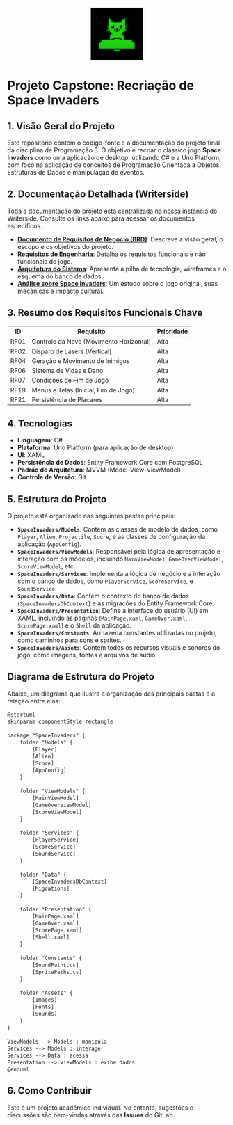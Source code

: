 <center>

<p align="center">
  <img src=".gitlab/catsteroids.png" alt="" width="120" />
</p>

</center>



# Projeto Capstone: Recriação de Space Invaders


## 1. Visão Geral do Projeto

Este repositório contém o código-fonte e a documentação do projeto final da disciplina de Programação 3. O objetivo é recriar o clássico jogo **Space Invaders** como uma aplicação de desktop, utilizando C# e a Uno Platform, com foco na aplicação de conceitos de Programação Orientada a Objetos, Estruturas de Dados e manipulação de eventos.

## 2. Documentação Detalhada (Writerside)

Toda a documentação do projeto está centralizada na nossa instância do Writerside. Consulte os links abaixo para acessar os documentos específicos.

- **[Documento de Requisitos de Negócio (BRD)](./Writerside/topics/BRD.md)**: Descreve a visão geral, o escopo e os objetivos do projeto.
- **[Requisitos de Engenharia](./Writerside/topics/Enginnering-Requeriments.md)**: Detalha os requisitos funcionais e não funcionais do jogo.
- **[Arquitetura do Sistema](./Writerside/topics/Architeture.md)**: Apresenta a pilha de tecnologia, wireframes e o esquema do banco de dados.
- **[Análise sobre Space Invaders](./Writerside/topics/Space-Invaders.md)**: Um estudo sobre o jogo original, suas mecânicas e impacto cultural.

## 3. Resumo dos Requisitos Funcionais Chave

| ID | Requisito | Prioridade |
| --- | --- | --- |
| RF01 | Controle da Nave (Movimento Horizontal) | Alta |
| RF02 | Disparo de Lasers (Vertical) | Alta |
| RF04 | Geração e Movimento de Inimigos | Alta |
| RF06 | Sistema de Vidas e Dano | Alta |
| RF07 | Condições de Fim de Jogo | Alta |
| RF19 | Menus e Telas (Inicial, Fim de Jogo) | Alta |
| RF21 | Persistência de Placares | Alta |

## 4. Tecnologias

*   **Linguagem**: C#
*   **Plataforma**: Uno Platform (para aplicação de desktop)
*   **UI**: XAML
*   **Persistência de Dados**: Entity Framework Core com PostgreSQL
*   **Padrão de Arquitetura**: MVVM (Model-View-ViewModel)
*   **Controle de Versão**: Git

## 5. Estrutura do Projeto

O projeto está organizado nas seguintes pastas principais:

*   **`SpaceInvaders/Models`**: Contém as classes de modelo de dados, como `Player`, `Alien`, `Projectile`, `Score`, e as classes de configuração da aplicação (`AppConfig`).
*   **`SpaceInvaders/ViewModels`**: Responsável pela lógica de apresentação e interação com os modelos, incluindo `MainViewModel`, `GameOverViewModel`, `ScoreViewModel`, etc.
*   **`SpaceInvaders/Services`**: Implementa a lógica de negócio e a interação com o banco de dados, como `PlayerService`, `ScoreService`, e `SoundService`.
*   **`SpaceInvaders/Data`**: Contém o contexto do banco de dados (`SpaceInvadersDbContext`) e as migrações do Entity Framework Core.
*   **`SpaceInvaders/Presentation`**: Define a interface do usuário (UI) em XAML, incluindo as páginas (`MainPage.xaml`, `GameOver.xaml`, `ScorePage.xaml`) e o `Shell` da aplicação.
*   **`SpaceInvaders/Constants`**: Armazena constantes utilizadas no projeto, como caminhos para sons e sprites.
*   **`SpaceInvaders/Assets`**: Contém todos os recursos visuais e sonoros do jogo, como imagens, fontes e arquivos de áudio.

## Diagrama de Estrutura do Projeto

Abaixo, um diagrama que ilustra a organização das principais pastas e a relação entre elas:

```plantuml
@startuml
skinparam componentStyle rectangle

package "SpaceInvaders" {
    folder "Models" {
        [Player]
        [Alien]
        [Score]
        [AppConfig]
    }

    folder "ViewModels" {
        [MainViewModel]
        [GameOverViewModel]
        [ScoreViewModel]
    }

    folder "Services" {
        [PlayerService]
        [ScoreService]
        [SoundService]
    }

    folder "Data" {
        [SpaceInvadersDbContext]
        [Migrations]
    }

    folder "Presentation" {
        [MainPage.xaml]
        [GameOver.xaml]
        [ScorePage.xaml]
        [Shell.xaml]
    }

    folder "Constants" {
        [SoundPaths.cs]
        [SpritePaths.cs]
    }

    folder "Assets" {
        [Images]
        [Fonts]
        [Sounds]
    }
}

ViewModels --> Models : manipula
Services --> Models : interage
Services --> Data : acessa
Presentation --> ViewModels : exibe dados
@enduml
```

## 6. Como Contribuir

Este é um projeto acadêmico individual. No entanto, sugestões e discussões são bem-vindas através das **Issues** do GitLab.
